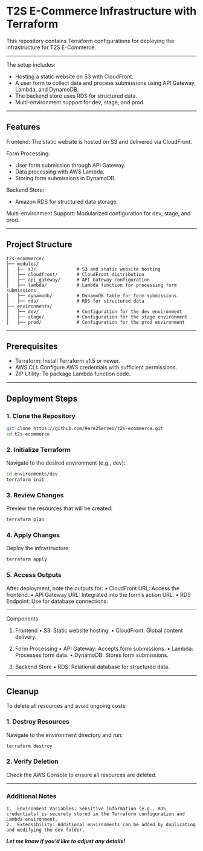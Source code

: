 # T2S E-Commerce Infrastructure with Terraform

This repository contains Terraform configurations for deploying the infrastructure for T2S E-Commerce. 

---
The setup includes:

- Hosting a static website on S3 with CloudFront.
- A user form to collect data and process submissions using API Gateway, Lambda, and DynamoDB.
- The backend store uses RDS for structured data.
- Multi-environment support for dev, stage, and prod.

---
## Features
Frontend: The static website is hosted on S3 and delivered via CloudFront.

Form Processing:
- User form submission through API Gateway.
- Data processing with AWS Lambda.
- Storing form submissions in DynamoDB.

Backend Store:
- Amazon RDS for structured data storage.

Multi-environment Support: Modularized configuration for dev, stage, and prod.

----
## Project Structure

```jpeg
t2s-ecommerce/
├── modules/
│   ├── s3/               # S3 and static website hosting
│   ├── cloudfront/       # CloudFront distribution
│   ├── api_gateway/      # API Gateway configuration
│   ├── lambda/           # Lambda function for processing form submissions
│   ├── dynamodb/         # DynamoDB table for form submissions
│   ├── rds/              # RDS for structured data
├── environments/
│   ├── dev/              # Configuration for the dev environment
│   ├── stage/            # Configuration for the stage environment
│   ├── prod/             # Configuration for the prod environment
```

---
## Prerequisites
- Terraform: Install Terraform v1.5 or newer.
- AWS CLI: Configure AWS credentials with sufficient permissions.
- ZIP Utility: To package Lambda function code.

---
## Deployment Steps

### 1. Clone the Repository

```bash
git clone https://github.com/Here2ServeU/t2s-ecommerce.git
cd t2s-ecommerce
```

### 2. Initialize Terraform

Navigate to the desired environment (e.g., dev):

```bash
cd environments/dev
terraform init
```

### 3. Review Changes

Preview the resources that will be created:
```bash
terraform plan
``` 

### 4. Apply Changes

Deploy the infrastructure:
```bash
terraform apply
```

### 5. Access Outputs

After deployment, note the outputs for:
	•	CloudFront URL: Access the frontend.
	•	API Gateway URL: Integrated into the form’s action URL.
	•	RDS Endpoint: Use for database connections.

---
Components

1. Frontend
	•	S3: Static website hosting.
	•	CloudFront: Global content delivery.

2. Form Processing
	•	API Gateway: Accepts form submissions.
	•	Lambda: Processes form data.
	•	DynamoDB: Stores form submissions.

3. Backend Store
	•	RDS: Relational database for structured data.

---
## Cleanup

To delete all resources and avoid ongoing costs:

### 1. Destroy Resources

Navigate to the environment directory and run:
```bash
terraform destroy
```

### 2. Verify Deletion

Check the AWS Console to ensure all resources are deleted.

---
### Additional Notes
	1.	Environment Variables: Sensitive information (e.g., RDS credentials) is securely stored in the Terraform configuration and Lambda environment.
	2.	Extensibility: Additional environments can be added by duplicating and modifying the dev folder.

***Let me know if you’d like to adjust any details!***
